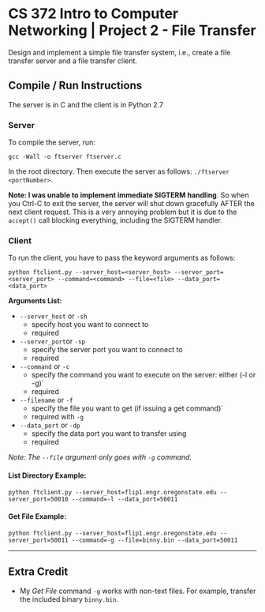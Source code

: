 # CS 372 Intro to Computer Networking | Project 2 - File Transfer
Design and implement a simple file transfer system, i.e., create a file transfer server and a file transfer client.

## Compile / Run Instructions
The server is in C and the client is in Python 2.7

### Server
To compile the server, run:

`gcc -Wall -o ftserver ftserver.c`

In the root directory. Then execute the server as follows: `./ftserver <portNumber>`.

**Note: I was unable to implement immediate SIGTERM handling**. So when you Ctrl-C to exit the server, the server will shut down gracefully AFTER the next client request. This is a very annoying problem but it is due to the `accept()` call blocking everything, including the SIGTERM handler.

### Client
To run the client, you have to pass the keyword arguments as follows:

`python ftclient.py --server_host=<server_host> --server_port=<server_port> --command=<command> --file=<file> --data_port=<data_port>`

**Arguments List:**

- `--server_host` or `-sh`
  - specify host you want to connect to
  - required
- `--server_port`or `-sp`
  - specify the server port you want to connect to
  - required
- `--command` or `-c`
  - specify the command you want to execute on the server: either (-l or -g)`
  - required
- `--filename` or `-f`
  - specify the file you want to get (if issuing a get command)`
  - required with `-g`
- `--data_port` or `-dp`
  - specify the data port you want to transfer using
  - required

_Note: The `--file` argument only goes with `-g` command._
 
 #### List Directory Example:
 `python ftclient.py --server_host=flip1.engr.oregonstate.edu --server_port=50010 --command=-l --data_port=50011`

 #### Get File Example:
 `python ftclient.py --server_host=flip1.engr.oregonstate.edu --server_port=50011 --command=-g --file=binny.bin --data_port=50011`

---
 ## Extra Credit
  - My _Get File_ command `-g` works with non-text files. For example, transfer the included binary `binny.bin`.